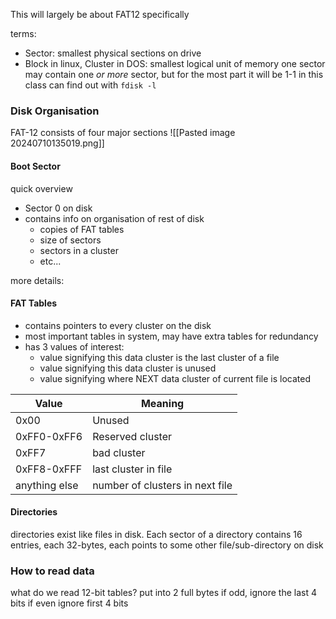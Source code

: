 This will largely be about FAT12 specifically

terms:
- Sector: smallest physical sections on drive
- Block in linux, Cluster in DOS: smallest logical unit of memory
one sector may contain one *or more* sector, but for the most part it will be 1-1 in this class
can find out with `fdisk -l`

### Disk Organisation
FAT-12 consists of four major sections
![[Pasted image 20240710135019.png]]
#### Boot Sector

quick overview
- Sector 0 on disk
- contains info on organisation of rest of disk
	- copies of FAT tables
	- size of sectors
	- sectors in a cluster
	- etc...

 more details:
 
#### FAT Tables
- contains pointers to every cluster on the disk
- most important tables in system, may have extra tables for redundancy
- has 3 values of interest:
	- value signifying this data cluster is the last cluster of a file
	- value signifying this data cluster is unused
	- value signifying where NEXT data cluster of current file is located

| Value         | Meaning                         |
| ------------- | ------------------------------- |
| 0x00          | Unused                          |
| 0xFF0-0xFF6   | Reserved cluster                |
| 0xFF7         | bad cluster                     |
| 0xFF8-0xFFF   | last cluster in file            |
| anything else | number of clusters in next file |
#### Directories
directories exist like files in disk. Each sector of a directory contains 16 entries, each 32-bytes, each points to some other file/sub-directory on disk


### How to read data
what do we read 12-bit tables?
put into 2 full bytes
if odd, ignore the last 4 bits
if even ignore first 4 bits